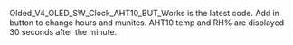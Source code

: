 
Olded_V4_OLED_SW_Clock_AHT10_BUT_Works is the latest code. Add in button to change hours and munites. AHT10 temp and RH% are displayed 30 seconds after the minute.
